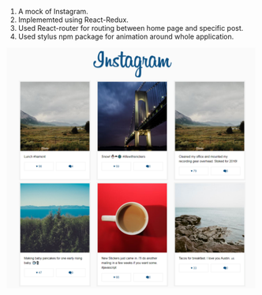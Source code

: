 1. A mock of Instagram.  
2. Implememted using React-Redux.  
3. Used React-router for routing between home page and specific post.  
4. Used stylus npm package for animation around whole application. 

![](ss1.png)
